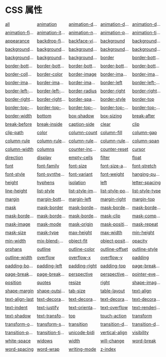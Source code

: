 # CSS 属性
<style>.menu{display:grid;grid-template-columns:repeat(5,1fr);grid-gap:10px;}.menu a{display:block;white-space:nowrap;overflow:hidden;text-overflow:ellipsis;}</style>
<div class="menu">
<a href="./all.md">all</a>
<a href="./animation.md">animation</a>
<a href="./animation-delay.md">animation-delay</a>
<a href="./animation-direction.md">animation-direction</a>
<a href="./animation-duration.md">animation-duration</a>
<a href="./animation-fill-mode.md">animation-fill-mode</a>
<a href="./animation-iteration-count.md">animation-iteration-count</a>
<a href="./animation-name.md">animation-name</a>
<a href="./animation-play-state.md">animation-play-state</a>
<a href="./animation-timing-function.md">animation-timing-function</a>
<a href="./appearance.md">appearance</a>
<a href="./backdrop-filter.md">backdrop-filter</a>
<a href="./backface-visibility.md">backface-visibility</a>
<a href="./background.md">background</a>
<a href="./background-attachment.md">background-attachment</a>
<a href="./background-blend-mode.md">background-blend-mode</a>
<a href="./background-clip.md">background-clip</a>
<a href="./background-color.md">background-color</a>
<a href="./background-image.md">background-image</a>
<a href="./background-origin.md">background-origin</a>
<a href="./background-position.md">background-position</a>
<a href="./background-repeat.md">background-repeat</a>
<a href="./background-size.md">background-size</a>
<a href="./border.md">border</a>
<a href="./border-bottom.md">border-bottom</a>
<a href="./border-bottom-color.md">border-bottom-color</a>
<a href="./border-bottom-left-radius.md">border-bottom-left-radius</a>
<a href="./border-bottom-right-radius.md">border-bottom-right-radius</a>
<a href="./border-bottom-style.md">border-bottom-style</a>
<a href="./border-bottom-width.md">border-bottom-width</a>
<a href="./border-collapse.md">border-collapse</a>
<a href="./border-color.md">border-color</a>
<a href="./border-image.md">border-image</a>
<a href="./border-image-outset.md">border-image-outset</a>
<a href="./border-image-repeat.md">border-image-repeat</a>
<a href="./border-image-slice.md">border-image-slice</a>
<a href="./border-image-source.md">border-image-source</a>
<a href="./border-image-width.md">border-image-width</a>
<a href="./border-left.md">border-left</a>
<a href="./border-left-color.md">border-left-color</a>
<a href="./border-left-style.md">border-left-style</a>
<a href="./border-left-width.md">border-left-width</a>
<a href="./border-radius.md">border-radius</a>
<a href="./border-right.md">border-right</a>
<a href="./border-right-color.md">border-right-color</a>
<a href="./border-right-style.md">border-right-style</a>
<a href="./border-right-width.md">border-right-width</a>
<a href="./border-spacing.md">border-spacing</a>
<a href="./border-style.md">border-style</a>
<a href="./border-top.md">border-top</a>
<a href="./border-top-color.md">border-top-color</a>
<a href="./border-top-left-radius.md">border-top-left-radius</a>
<a href="./border-top-right-radius.md">border-top-right-radius</a>
<a href="./border-top-style.md">border-top-style</a>
<a href="./border-top-width.md">border-top-width</a>
<a href="./border-width.md">border-width</a>
<a href="./bottom.md">bottom</a>
<a href="./box-shadow.md">box-shadow</a>
<a href="./box-sizing.md">box-sizing</a>
<a href="./break-after.md">break-after</a>
<a href="./break-before.md">break-before</a>
<a href="./break-inside.md">break-inside</a>
<a href="./caption-side.md">caption-side</a>
<a href="./clear.md">clear</a>
<a href="./clip.md">clip</a>
<a href="./clip-path.md">clip-path</a>
<a href="./color.md">color</a>
<a href="./column-count.md">column-count</a>
<a href="./column-fill.md">column-fill</a>
<a href="./column-gap.md">column-gap</a>
<a href="./column-rule.md">column-rule</a>
<a href="./column-rule-color.md">column-rule-color</a>
<a href="./column-rule-style.md">column-rule-style</a>
<a href="./column-rule-width.md">column-rule-width</a>
<a href="./column-span.md">column-span</a>
<a href="./column-width.md">column-width</a>
<a href="./columns.md">columns</a>
<a href="./counter-increment.md">counter-increment</a>
<a href="./counter-reset.md">counter-reset</a>
<a href="./cursor.md">cursor</a>
<a href="./direction.md">direction</a>
<a href="./display.md">display</a>
<a href="./empty-cells.md">empty-cells</a>
<a href="./filter.md">filter</a>
<a href="./float.md">float</a>
<a href="./font.md">font</a>
<a href="./font-family.md">font-family</a>
<a href="./font-size.md">font-size</a>
<a href="./font-size-adjust.md">font-size-adjust</a>
<a href="./font-stretch.md">font-stretch</a>
<a href="./font-style.md">font-style</a>
<a href="./font-synthesis.md">font-synthesis</a>
<a href="./font-variant.md">font-variant</a>
<a href="./font-weight.md">font-weight</a>
<a href="./hanging-punctuation.md">hanging-punctuation</a>
<a href="./height.md">height</a>
<a href="./hyphens.md">hyphens</a>
<a href="./isolation.md">isolation</a>
<a href="./left.md">left</a>
<a href="./letter-spacing.md">letter-spacing</a>
<a href="./line-height.md">line-height</a>
<a href="./list-style.md">list-style</a>
<a href="./list-style-image.md">list-style-image</a>
<a href="./list-style-position.md">list-style-position</a>
<a href="./list-style-type.md">list-style-type</a>
<a href="./margin.md">margin</a>
<a href="./margin-bottom.md">margin-bottom</a>
<a href="./margin-left.md">margin-left</a>
<a href="./margin-right.md">margin-right</a>
<a href="./margin-top.md">margin-top</a>
<a href="./mask.md">mask</a>
<a href="./mask-border.md">mask-border</a>
<a href="./mask-border-mode.md">mask-border-mode</a>
<a href="./mask-border-outset.md">mask-border-outset</a>
<a href="./mask-border-repeat.md">mask-border-repeat</a>
<a href="./mask-border-slice.md">mask-border-slice</a>
<a href="./mask-border-source.md">mask-border-source</a>
<a href="./mask-border-width.md">mask-border-width</a>
<a href="./mask-clip.md">mask-clip</a>
<a href="./mask-composite.md">mask-composite</a>
<a href="./mask-image.md">mask-image</a>
<a href="./mask-mode.md">mask-mode</a>
<a href="./mask-origin.md">mask-origin</a>
<a href="./mask-position.md">mask-position</a>
<a href="./mask-repeat.md">mask-repeat</a>
<a href="./mask-size.md">mask-size</a>
<a href="./mask-type.md">mask-type</a>
<a href="./max-height.md">max-height</a>
<a href="./max-width.md">max-width</a>
<a href="./min-height.md">min-height</a>
<a href="./min-width.md">min-width</a>
<a href="./mix-blend-mode.md">mix-blend-mode</a>
<a href="./object-fit.md">object-fit</a>
<a href="./object-position.md">object-position</a>
<a href="./opacity.md">opacity</a>
<a href="./orphans.md">orphans</a>
<a href="./outline.md">outline</a>
<a href="./outline-color.md">outline-color</a>
<a href="./outline-offset.md">outline-offset</a>
<a href="./outline-style.md">outline-style</a>
<a href="./outline-width.md">outline-width</a>
<a href="./overflow.md">overflow</a>
<a href="./overflow-x.md">overflow-x</a>
<a href="./overflow-y.md">overflow-y</a>
<a href="./padding.md">padding</a>
<a href="./padding-bottom.md">padding-bottom</a>
<a href="./padding-left.md">padding-left</a>
<a href="./padding-right.md">padding-right</a>
<a href="./padding-top.md">padding-top</a>
<a href="./page-break-after.md">page-break-after</a>
<a href="./page-break-before.md">page-break-before</a>
<a href="./page-break-inside.md">page-break-inside</a>
<a href="./perspective.md">perspective</a>
<a href="./perspective-origin.md">perspective-origin</a>
<a href="./pointer-events.md">pointer-events</a>
<a href="./position.md">position</a>
<a href="./quotes.md">quotes</a>
<a href="./resize.md">resize</a>
<a href="./right.md">right</a>
<a href="./shape-image-threshold.md">shape-image-threshold</a>
<a href="./shape-margin.md">shape-margin</a>
<a href="./shape-outside.md">shape-outside</a>
<a href="./tab-size.md">tab-size</a>
<a href="./table-layout.md">table-layout</a>
<a href="./text-align.md">text-align</a>
<a href="./text-align-last.md">text-align-last</a>
<a href="./text-decoration.md">text-decoration</a>
<a href="./text-decoration-color.md">text-decoration-color</a>
<a href="./text-decoration-line.md">text-decoration-line</a>
<a href="./text-decoration-style.md">text-decoration-style</a>
<a href="./text-indent.md">text-indent</a>
<a href="./text-justify.md">text-justify</a>
<a href="./text-orientation.md">text-orientation</a>
<a href="./text-overflow.md">text-overflow</a>
<a href="./text-rendering.md">text-rendering</a>
<a href="./text-shadow.md">text-shadow</a>
<a href="./text-transform.md">text-transform</a>
<a href="./top.md">top</a>
<a href="./touch-action.md">touch-action</a>
<a href="./transform.md">transform</a>
<a href="./transform-origin.md">transform-origin</a>
<a href="./transform-style.md">transform-style</a>
<a href="./transition.md">transition</a>
<a href="./transition-delay.md">transition-delay</a>
<a href="./transition-duration.md">transition-duration</a>
<a href="./transition-property.md">transition-property</a>
<a href="./transition-timing-function.md">transition-timing-function</a>
<a href="./unicode-bidi.md">unicode-bidi</a>
<a href="./vertical-align.md">vertical-align</a>
<a href="./visibility.md">visibility</a>
<a href="./white-space.md">white-space</a>
<a href="./widows.md">widows</a>
<a href="./width.md">width</a>
<a href="./will-change.md">will-change</a>
<a href="./word-break.md">word-break</a>
<a href="./word-spacing.md">word-spacing</a>
<a href="./word-wrap.md">word-wrap</a>
<a href="./writing-mode.md">writing-mode</a>
<a href="./z-index.md">z-index</a>
</div>